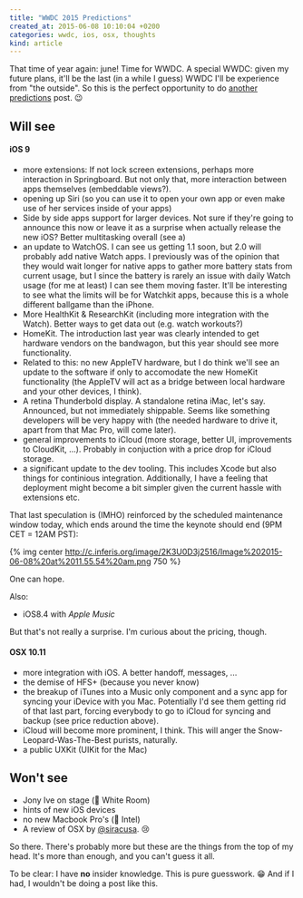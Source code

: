```yaml
---
title: "WWDC 2015 Predictions"
created_at: 2015-06-08 10:10:04 +0200
categories: wwdc, ios, osx, thoughts
kind: article
---
```


That time of year again: june! Time for WWDC. A special WWDC: given my future plans, it'll be the last (in a while I guess) WWDC I'll be experience from "the outside". So this is the perfect opportunity to do [another](/blog/2013/06/08/wwdc-predictions/) [predictions](/blog/2014/05/29/wwdc-14/) post. 😉

## Will see

#### iOS 9

* more extensions: If not lock screen extensions, perhaps more interaction in Springboard. But not only that, more interaction between apps themselves (embeddable views?).
* opening up Siri (so you can use it to open your own app or even make use of her services inside of your apps)
* Side by side apps support for larger devices. Not sure if they're going to announce this now or leave it as a surprise when actually release the new iOS? Better multitasking overall (see a)
* an update to WatchOS. I can see us getting 1.1 soon, but 2.0 will probably add native Watch apps. I previously was of the opinion that they would wait longer for native apps to gather more battery stats from current usage, but I since the battery is rarely an issue with daily Watch usage (for me at least) I can see them moving faster. It'll be interesting to see what the limits will be for Watchkit apps, because this is a whole different ballgame than the iPhone.
* More HealthKit & ResearchKit (including more integration with the Watch). Better ways to get data out (e.g. watch workouts?)
* HomeKit. The introduction last year was clearly intended to get hardware vendors on the bandwagon, but this year should see more functionality.
* Related to this: no new AppleTV hardware, but I do think we'll see an update to the software if only to accomodate the new HomeKit functionality (the AppleTV will act as a bridge between local hardware and your other devices, I think).
* A retina Thunderbold display. A standalone retina iMac, let's say. Announced, but not immediately shippable. Seems like something developers will be very happy with (the needed hardware to drive it, apart from that Mac Pro, will come later).
* general improvements to iCloud (more storage, better UI, improvements to CloudKit, ...). Probably in conjuction with a price drop for iCloud storage.
* a significant update to the dev tooling. This includes Xcode but also things for continious integration. Additionally, I have a feeling that deployment might become a bit simpler given the current hassle with extensions etc.

That last speculation is (IMHO) reinforced by the scheduled maintenance window today, which ends around the time the keynote should end (9PM CET = 12AM PST):

{% img center http://c.inferis.org/image/2K3U0D3j2516/Image%202015-06-08%20at%2011.55.54%20am.png 750 %}

One can hope.

Also:

* iOS8.4 with *Apple Music*

But that's not really a surprise. I'm curious about the pricing, though.

#### OSX 10.11

* more integration with iOS. A better handoff, messages, ...
* the demise of HFS+ (because you never know)
* the breakup of iTunes into a Music only component and a sync app for syncing your iDevice with you Mac. Potentially I'd see them getting rid of that last part, forcing everybody to go to iCloud for syncing and backup (see price reduction above).
* iCloud will become more prominent, I think. This will anger the Snow-Leopard-Was-The-Best purists, naturally.
* a public UXKit (UIKit for the Mac)

## Won't see

* Jony Ive on stage (👋 White Room)
* hints of new iOS devices
* no new Macbook Pro's (👋 Intel)
* A review of OSX by [@siracusa](https://twitter.com/siracusa). 😢

So there. There's probably more but these are the things from the top of my head. It's more than enough, and you can't guess it all.

To be clear: I have **no** insider knowledge. This is pure guesswork. 😁 And if I had, I wouldn't be doing a post like this.
